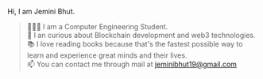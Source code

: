 <!--
<p align=”center”> <img width=”200" height=”200" src="[https://user-images.githubusercontent.com/75753187/123358567-aac7b900-d539-11eb-8275-0b380264bb4c.png](https://github.com/jemini-bhut/jemini-bhut/issues/1#issue-1243074860)" alt="my banner"> </br> 
  
</p>
-->
Hi, I am Jemini Bhut. 

> 👩🏽‍💻 I am a Computer Engineering Student. </br>
> 🧠 I an curious about Blockchain development and web3 technologies. </br>
> 📚 I love reading books because that's the fastest possible way to learn and experience great minds and their lives. </br>
> 📫 You can contact me through mail at jeminibhut19@gmail.com
